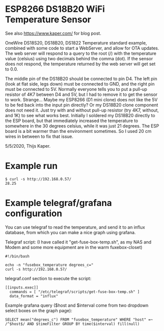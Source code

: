 # ESP8266 DS18B20 WiFi Temperature Sensor

See also https://www.kaper.com/ for blog post.

OneWire DS18S20, DS18B20, DS1822 Temperature standard example, combined with some code to start a WebServer, and allow for OTA updates.
The web server will respond to a query to the root (/) with the temperature value (celsius) using two decimals behind the comma (dot).
If the sensor does not respond, the temperature returned by the web server will get set to 0.0.

The middle pin of the DS18B20 should be connected to pin D4. The left pin (look at flat side, legs down) must be connected to GND,
and the right pin must be connected to 5V. Normally everyone tells you to put a pull-up resistor of 4K7 between D4 and 5V, but I had to
remove it to get the sensor to work. Strange... Maybe my ESP8266 (D1 mini clone) does not like the 5V to be fed back into the input pin directly?
Or my DS18B20 clone component does not need it. Just try with and without pull-up resistor (try 4K7, without, and 1K) to see what works best.
Initially I soldered my DS18B20 directly to the ESP board, but that immediately increased the temperature to somewhere in the 30 degrees celsius,
while it was just 21 degrees. The ESP board is a bit warmer than the environment sometimes. So I used 20 cm wires in between to fix that issue.

5/5/2020, Thijs Kaper.


# Example run

```
$ curl -s http://192.168.0.57/
28.25
```

# Example telegraf/grafana configuration

You can use telegraf to read the temperature, and send it to an influx database, from which you can make a nice graph using grafana.

Telegraf script: (I have called it "get-fuse-box-temp.sh", as my NAS and Modem and some more equipment are in the warm fuxebox-closet)
```
#!/bin/bash

echo -n "fusebox_temperature degrees_c="
curl -s http://192.168.0.57/
```

telegraf.conf section to execute the script:
```
[[inputs.exec]]
  commands = [ "/etc/telegraf/scripts/get-fuse-box-temp.sh" ]
  data_format = "influx"
```

Example grafana query ($host and $interval come from two dropdown select boxes on the graph page):
```
SELECT mean("degrees_c") FROM "fusebox_temperature" WHERE "host" =~ /^$host$/ AND $timeFilter GROUP BY time($interval) fill(null)
```


